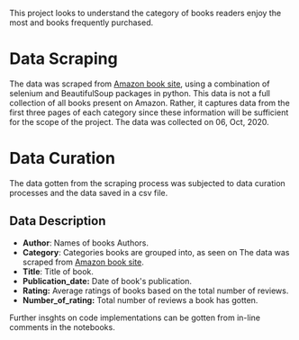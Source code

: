This project looks to understand the category of books readers enjoy the most and books frequently purchased.
# Data Scraping
The data was scraped from [Amazon book site](https://www.amazon.com/s?i=stripbooks&bbn=283155&rh=n%3A283155&s=review-count-rank&dc&Adv-Srch-Books-Submit.x=30&Adv-Srch-Books-Submit.y=21&qid=1602616200&unfiltered=1&ref=sr_ex_n_1), using a combination of selenium and BeautifulSoup packages in python. This data is not a full collection of all books present on Amazon. Rather, it captures data from the first three pages of each category since these information will be sufficient for the scope of the project. The data was collected on 06, Oct, 2020. 
# Data Curation
The data gotten from the scraping process was subjected to data curation processes and the data saved in a csv file.
## Data Description
* **Author**: Names of books Authors.
* **Category**: Categories books are grouped into, as seen on 
The data was scraped from [Amazon book site](https://www.amazon.com/s?i=stripbooks&bbn=283155&rh=n%3A283155&s=review-count-rank&dc&Adv-Srch-Books-Submit.x=30&Adv-Srch-Books-Submit.y=21&qid=1602616200&unfiltered=1&ref=sr_ex_n_1).
* **Title**: Title of book.
* **Publication_date:** Date of book's publication.
* **Rating:** Average ratings of books based on the total number of reviews.
* **Number_of_rating:** Total number of reviews a book has gotten.

Further insghts on code implementations can be gotten from in-line comments in the notebooks.
